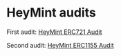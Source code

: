 # HeyMint audits

First audit: [HeyMint ERC721 Audit](./ERC721/README.md)

Second audit: [HeyMint ERC1155 Audit](./ERC1155/README.md)
